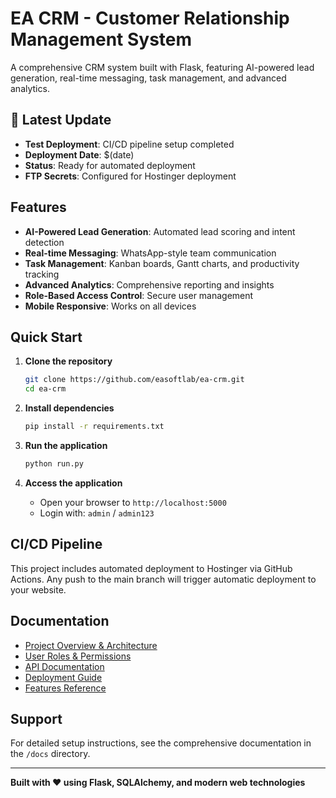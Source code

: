 # EA CRM - Customer Relationship Management System

A comprehensive CRM system built with Flask, featuring AI-powered lead generation, real-time messaging, task management, and advanced analytics.

## 🚀 **Latest Update**
- **Test Deployment**: CI/CD pipeline setup completed
- **Deployment Date**: $(date)
- **Status**: Ready for automated deployment
- **FTP Secrets**: Configured for Hostinger deployment

## Features

- **AI-Powered Lead Generation**: Automated lead scoring and intent detection
- **Real-time Messaging**: WhatsApp-style team communication
- **Task Management**: Kanban boards, Gantt charts, and productivity tracking
- **Advanced Analytics**: Comprehensive reporting and insights
- **Role-Based Access Control**: Secure user management
- **Mobile Responsive**: Works on all devices

## Quick Start

1. **Clone the repository**
   ```bash
   git clone https://github.com/easoftlab/ea-crm.git
   cd ea-crm
   ```

2. **Install dependencies**
   ```bash
   pip install -r requirements.txt
   ```

3. **Run the application**
   ```bash
   python run.py
   ```

4. **Access the application**
   - Open your browser to `http://localhost:5000`
   - Login with: `admin` / `admin123`

## CI/CD Pipeline

This project includes automated deployment to Hostinger via GitHub Actions. Any push to the main branch will trigger automatic deployment to your website.

## Documentation

- [Project Overview & Architecture](docs/01_PROJECT_OVERVIEW_AND_ARCHITECTURE.md)
- [User Roles & Permissions](docs/02_USER_ROLES_AND_PERMISSIONS_GUIDE.md)
- [API Documentation](docs/03_API_DOCUMENTATION_AND_INTEGRATION.md)
- [Deployment Guide](docs/04_DEPLOYMENT_AND_DEVOPS_GUIDE.md)
- [Features Reference](docs/05_FEATURES_AND_FUNCTIONALITY_REFERENCE.md)

## Support

For detailed setup instructions, see the comprehensive documentation in the `/docs` directory.

---

**Built with ❤️ using Flask, SQLAlchemy, and modern web technologies** 